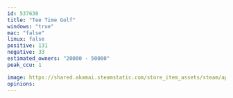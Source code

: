 ```yaml
---
id: 537630
title: "Tee Time Golf"
windows: "true"
mac: "false"
linux: false
positive: 131
negative: 33
estimated_owners: "20000 - 50000"
peak_ccu: 1

image: https://shared.akamai.steamstatic.com/store_item_assets/steam/apps/537630/header.jpg?t=1535754140
opinions:
---
```

